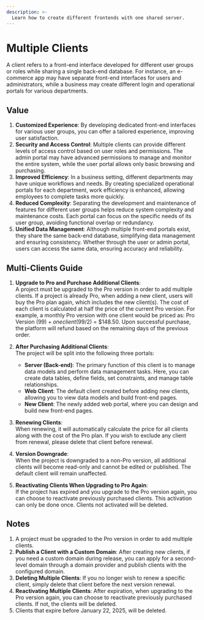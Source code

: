 ```yaml
---
description: >-
  Learn how to create different frontends with one shared server.
---
```


# Multiple Clients

A client refers to a front-end interface developed for different user groups or roles while sharing a single back-end database. For instance, an e-commerce app may have separate front-end interfaces for users and administrators, while a business may create different login and operational portals for various departments.

## Value

1. **Customized Experience**: By developing dedicated front-end interfaces for various user groups, you can offer a tailored experience, improving user satisfaction.  
2. **Security and Access Control**: Multiple clients can provide different levels of access control based on user roles and permissions. The admin portal may have advanced permissions to manage and monitor the entire system, while the user portal allows only basic browsing and purchasing.  
3. **Improved Efficiency**: In a business setting, different departments may have unique workflows and needs. By creating specialized operational portals for each department, work efficiency is enhanced, allowing employees to complete tasks more quickly.  
4. **Reduced Complexity**: Separating the development and maintenance of features for different user groups helps reduce system complexity and maintenance costs. Each portal can focus on the specific needs of its user group, avoiding functional overlap or redundancy.  
5. **Unified Data Management**: Although multiple front-end portals exist, they share the same back-end database, simplifying data management and ensuring consistency. Whether through the user or admin portal, users can access the same data, ensuring accuracy and reliability.

## Multi-Clients Guide

1. **Upgrade to Pro and Purchase Additional Clients**:  
   A project must be upgraded to the Pro version in order to add multiple clients. If a project is already Pro, when adding a new client, users will buy the Pro plan again, which includes the new client(s). The cost of each client is calculated at half the price of the current Pro version. For example, a monthly Pro version with one client would be priced as: Pro Version ($99) + one client ($99/2) = $148.50. Upon successful purchase, the platform will refund based on the remaining days of the previous order.

2. **After Purchasing Additional Clients**:  
   The project will be split into the following three portals:
   - **Server (Back-end)**: The primary function of this client is to manage data models and perform data management tasks. Here, you can create data tables, define fields, set constraints, and manage table relationships.
   - **Web Client**: The default client created before adding new clients, allowing you to view data models and build front-end pages.
   - **New Client**: The newly added web portal, where you can design and build new front-end pages.

3. **Renewing Clients**:  
   When renewing, it will automatically calculate the price for all clients along with the cost of the Pro plan. If you wish to exclude any client from renewal, please delete that client before renewal.

4. **Version Downgrade**:  
   When the project is downgraded to a non-Pro version, all additional clients will become read-only and cannot be edited or published. The default client will remain unaffected.

5. **Reactivating Clients When Upgrading to Pro Again**:  
   If the project has expired and you upgrade to the Pro version again, you can choose to reactivate previously purchased clients. This activation can only be done once. Clients not activated will be deleted.

## Notes

1. A project must be upgraded to the Pro version in order to add multiple clients.  
2. **Publish a Client with a Custom Domain**: After creating new clients, if you need a custom domain during release, you can apply for a second-level domain through a domain provider and publish clients with the configured domain.  
3. **Deleting Multiple Clients**: If you no longer wish to renew a specific client, simply delete that client before the next version renewal.  
4. **Reactivating Multiple Clients**: After expiration, when upgrading to the Pro version again, you can choose to reactivate previously purchased clients. If not, the clients will be deleted.  
5. Clients that expire before January 22, 2025, will be deleted.

